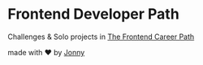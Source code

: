 # Frontend Developer Path

Challenges & Solo projects in [The Frontend Career Path](https://scrimba.com/learn/frontend)

made with ❤ by [Jonny](https://github.com/jonny-novikov)
